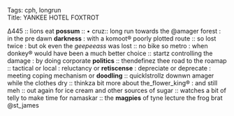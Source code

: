 Tags: cph, longrun  
Title: YANKEE HOTEL FOXTROT
  
Δ445 :: lions eat **possum** :: • cruz:: long run towards the @amager forest : in the pre dawn **darkness** : with a komoot® poorly plotted route :: so lost twice : but ok even the _geepeeass_ was lost :: no bike so metro : when donkey® would have been a much better choice :: startz controlling the damage : by doing corporate **politics** :: thendefinez thee road to the roamap :: tactical or local : reluctancy or **retiscense** : depreciate or deprecate : meeting coping mechanism or **doodling** :: quicklstrollz downwn amager while the clothes dry :: thinkza bit more about the_flower_king® : and still meh :: out again for ice cream and other sources of sugar :: watches a bit of telly to make time for namaskar :: the **magpies** of tyne lecture the frog brat @st_james  
<!--stackedit_dateyJoaXN0b3J5IjpbLTU1MDYyODI5MiwtMz M1MDEz MjQ1XX0XX0=
-->